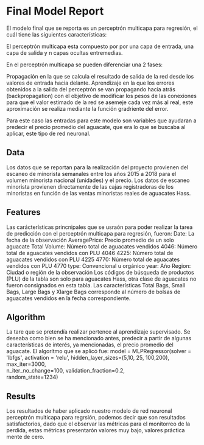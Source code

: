 # Final Model Report

El modelo final que se reporta es un perceptrón multicapa para regresión, el cuál  tiene las siguientes características:

El perceptrón multicapa esta compuesto por por una capa de entrada, una capa de salida y n capas ocultas entremedias.

En el perceptrón multicapa se pueden diferenciar una 2 fases:

Propagación en la que se calcula el resultado de salida de la red desde los valores de entrada hacia delante.
Aprendizaje en la que los errores obtenidos a la salida del perceptrón se van propagando hacia atrás (backpropagation) con el objetivo de modificar los pesos de las conexiones para que el valor estimado de la red se asemeje cada vez más al real, este aproximación se realiza mediante la función gradriente del error.

Para este caso las entradas para este modelo son variables que ayudaran a predecir el precio promedio del aguacate, que era lo que se buscaba al aplicar, este tipo de red neuronal.

## Data
Los datos que se reportan para la realización del proyecto provienen del   escaneo de minorista semanales entre los años 2015 a 2018 para el volumen minorista nacional (unidades) y el precio. Los datos de escaneo minorista provienen directamente de las cajas registradoras de los minoristas en función de las ventas minoristas reales de aguacates Hass.
## Features

Las carácterísticas princnipales que se usraón para poder realizar la tarea de predicción con el perceptrón multicapa para regresión, fueron:
Date: La fecha de la observación
AveragePrice: Precio promedio de un solo aguacate
Total Volume: Número total de aguacates vendidos
4046: Número total de aguacates vendidos con PLU 4046
4225: Número total de aguacates vendidos con PLU 4225
4770: Número total de aguacates vendidos con PLU 4770
type: Convencional u orgánico
year: Año
Region: Ciudad o región de la observación
Los códigos de búsqueda de productos (PLU) de la tabla son solo para aguacates Hass, otra clase de aguacates no fueron consignados en esta tabla.
Las características Total Bags, Small Bags, Large Bags y Xlarge Bags corresponde al número de bolsas de aguacates vendidos en la fecha correspondiente.

## Algorithm
La tare que se pretendía realizar pertence al aprendizaje supervisado. Se deseaba como bien se ha mencionado antes, predecir a partir de algunas características de interés, ya mencionadas, el precio promedio del aguacate.  El algorítmo que se aplicó fue:
model = MLPRegressor(solver = 'lbfgs',
                   activation = 'relu',
                   hidden_layer_sizes=(5,10, 25, 100,200),
                   max_iter=3000,                   
                   n_iter_no_change=100, 
                   validation_fraction=0.2,               
                   random_state=1234)

## Results
Los resultados de haber aplicado nuestro modelo de red neuronal perceptrón multicapa para regrsión, podemos decir que son resultados satisfactorios, dado que el observar las métricas para el monitorreo de la perdida, estas métricas presentarón valores muy bajo, valores práctica mente de cero. 
